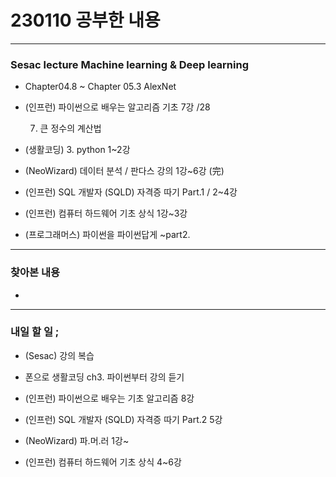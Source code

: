 # 230110 공부한 내용

---

### Sesac lecture Machine learning & Deep learning

- Chapter04.8 ~ Chapter 05.3 AlexNet

- (인프런) 파이썬으로 배우는 알고리즘 기초 7강 /28

  7. 큰 정수의 계산법

- (생활코딩) 3. python 1~2강

- (NeoWizard) 데이터 분석 / 판다스 강의 1강~6강 (完)

- (인프런) SQL 개발자 (SQLD) 자격증 따기 Part.1 / 2~4강

- (인프런) 컴퓨터 하드웨어 기초 상식 1강~3강

- (프로그래머스) 파이썬을 파이썬답게 ~part2.

---

### 찾아본 내용

-

---

### 내일 할 일 ;

- (Sesac) 강의 복습

- 폰으로 생활코딩 ch3. 파이썬부터 강의 듣기

- (인프런) 파이썬으로 배우는 기초 알고리즘 8강

- (인프런) SQL 개발자 (SQLD) 자격증 따기 Part.2 5강

- (NeoWizard) 파.머.러 1강~

- (인프런) 컴퓨터 하드웨어 기초 상식 4~6강
